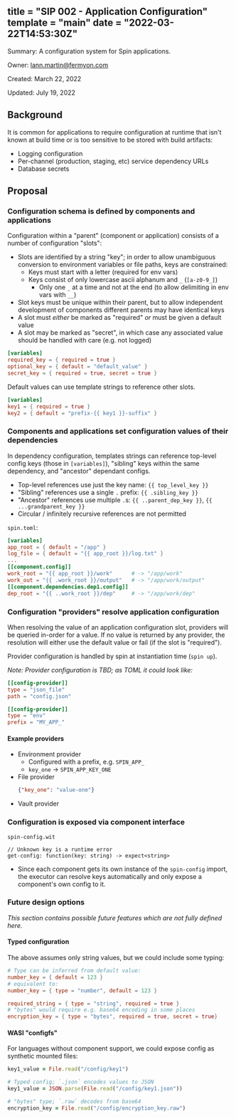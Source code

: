 title = "SIP 002 - Application Configuration"
template = "main"
date = "2022-03-22T14:53:30Z"
---

Summary: A configuration system for Spin applications.

Owner: lann.martin@fermyon.com

Created: March 22, 2022

Updated: July 19, 2022

## Background

It is common for applications to require configuration at runtime that isn't known at build time or is too sensitive to be stored with build artifacts:

- Logging configuration
- Per-channel (production, staging, etc) service dependency URLs
- Database secrets

## Proposal

### Configuration schema is defined by components and applications

Configuration within a "parent" (component or application) consists of a number of configuration "slots":
- Slots are identified by a string "key"; in order to allow unambiguous conversion to environment variables or file paths, keys are constrained:
  - Keys must start with a letter (required for env vars)
  - Keys consist of only lowercase ascii alphanum and `_` (`[a-z0-9_]`)
    - Only one `_` at a time and not at the end (to allow delimiting in env vars with `__`)
- Slot keys must be unique within their parent, but to allow independent development of components different parents may have identical keys
- A slot must _either_ be marked as "required" _or_ must be given a default value
- A slot may be marked as "secret", in which case any associated value should be handled with care (e.g. not logged)

```toml
[variables]
required_key = { required = true }
optional_key = { default = "default_value" }
secret_key = { required = true, secret = true }
```

Default values can use template strings to reference other slots.
```toml
[variables]
key1 = { required = true }
key2 = { default = "prefix-{{ key1 }}-suffix" }
```

### Components and applications set configuration values of their dependencies

In dependency configuration, templates strings can reference top-level config keys (those in `[variables]`), "sibling" keys within the same dependency, and "ancestor" dependant configs.

- Top-level references use just the key name: `{{ top_level_key }}`
- "Sibling" references use a single `.` prefix: `{{ .sibling_key }}`
- "Ancestor" references use multiple `.`s: `{{ ..parent_dep_key }}`, `{{ ...grandparent_key }}`
- Circular / infinitely recursive references are not permitted

`spin.toml`:
```toml
[variables]
app_root = { default = "/app" }
log_file = { default = "{{ app_root }}/log.txt" }
...
[[component.config]]
work_root = "{{ app_root }}/work"      # -> "/app/work"
work_out = "{{ .work_root }}/output"   # -> "/app/work/output"
[[component.dependencies.dep1.config]]
dep_root = "{{ ..work_root }}/dep"     # -> "/app/work/dep"
```

### Configuration "providers" resolve application configuration

When resolving the value of an application configuration slot, providers will be queried in-order for a value. If no value is returned by any provider, the resolution will either use the default value or fail (if the slot is "required").

Provider configuration is handled by spin at instantiation time (`spin up`).

_Note: Provider configuration is TBD; as TOML it could look like:_

```toml
[[config-provider]]
type = "json_file"
path = "config.json"

[[config-provider]]
type = "env"
prefix = "MY_APP_"
```

#### Example providers

- Environment provider
  - Configured with a prefix, e.g. `SPIN_APP_`
  - `key_one` -> `SPIN_APP_KEY_ONE`
- File provider
  ```json
  {"key_one": "value-one"}
  ```
- Vault provider

### Configuration is exposed via component interface

`spin-config.wit`
```
// Unknown key is a runtime error
get-config: function(key: string) -> expect<string>
```
- Since each component gets its own instance of the `spin-config` import, the executor can resolve keys automatically and only expose a component's own config to it.

### Future design options

_This section contains possible future features which are not fully defined here._

#### Typed configuration

The above assumes only string values, but we could include some typing:
```toml
# Type can be inferred from default value:
number_key = { default = 123 }
# equivalent to:
number_key = { type = "number", default = 123 }

required_string = { type = "string", required = true }
# "bytes" would require e.g. base64 encoding in some places
encryption_key = { type = "bytes", required = true, secret = true}
```

#### WASI "configfs"

For languages without component support, we could expose config as synthetic mounted files:

```ruby
key1_value = File.read("/config/key1")

# Typed config; `.json` encodes values to JSON
key1_value = JSON.parse(File.read("/config/key1.json"))

# "bytes" type; `.raw` decodes from base64
encryption_key = File.read("/config/encryption_key.raw")
```
  